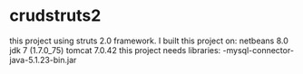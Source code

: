 # crudstruts2

this project using struts 2.0 framework. I built this project on:
netbeans 8.0
jdk 7 (1.7.0_75)
tomcat 7.0.42
this project needs libraries:
-mysql-connector-java-5.1.23-bin.jar
